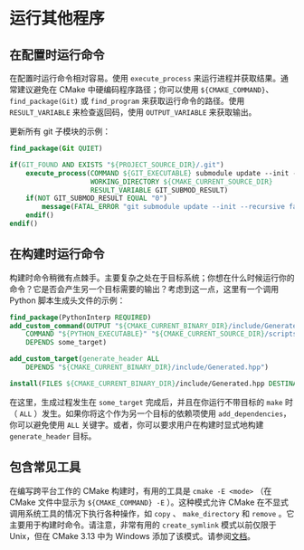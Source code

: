 # 运行其他程序

## 在配置时运行命令

在配置时运行命令相对容易。使用 `execute_process` 来运行进程并获取结果。通常建议避免在 CMake 中硬编码程序路径；你可以使用 `${CMAKE_COMMAND}`、 `find_package(Git)` 或 `find_program` 来获取运行命令的路径。使用 `RESULT_VARIABLE` 来检查返回码，使用 `OUTPUT_VARIABLE` 来获取输出。

更新所有 git 子模块的示例：

```cmake
find_package(Git QUIET)

if(GIT_FOUND AND EXISTS "${PROJECT_SOURCE_DIR}/.git")
    execute_process(COMMAND ${GIT_EXECUTABLE} submodule update --init --recursive
                    WORKING_DIRECTORY ${CMAKE_CURRENT_SOURCE_DIR}
                    RESULT_VARIABLE GIT_SUBMOD_RESULT)
    if(NOT GIT_SUBMOD_RESULT EQUAL "0")
        message(FATAL_ERROR "git submodule update --init --recursive failed with ${GIT_SUBMOD_RESULT}, please checkout submodules")
    endif()
endif()
```

## 在构建时运行命令

构建时命令稍微有点棘手。主要复杂之处在于目标系统；你想在什么时候运行你的命令？它是否会产生另一个目标需要的输出？考虑到这一点，这里有一个调用 Python 脚本生成头文件的示例：

```cmake
find_package(PythonInterp REQUIRED)
add_custom_command(OUTPUT "${CMAKE_CURRENT_BINARY_DIR}/include/Generated.hpp"
    COMMAND "${PYTHON_EXECUTABLE}" "${CMAKE_CURRENT_SOURCE_DIR}/scripts/GenerateHeader.py" --argument
    DEPENDS some_target)

add_custom_target(generate_header ALL
    DEPENDS "${CMAKE_CURRENT_BINARY_DIR}/include/Generated.hpp")

install(FILES ${CMAKE_CURRENT_BINARY_DIR}/include/Generated.hpp DESTINATION include)
```

在这里，生成过程发生在 `some_target` 完成后，并且在你运行不带目标的 `make` 时（ `ALL` ）发生。如果你将这个作为另一个目标的依赖项使用 `add_dependencies`，你可以避免使用 `ALL` 关键字。或者，你可以要求用户在构建时显式地构建 `generate_header` 目标。

## 包含常见工具

在编写跨平台工作的 CMake 构建时，有用的工具是 `cmake -E <mode>` （在 CMake 文件中显示为 `${CMAKE_COMMAND} -E` ）。这种模式允许 CMake 在不显式调用系统工具的情况下执行各种操作，如 `copy` 、 `make_directory` 和 `remove` 。它主要用于构建时命令。请注意，非常有用的 `create_symlink` 模式以前仅限于 Unix，但在 CMake 3.13 中为 Windows 添加了该模式。请参阅[文档](https://cmake.org/cmake/help/latest/manual/cmake.1.html#command-line-tool-mode)。